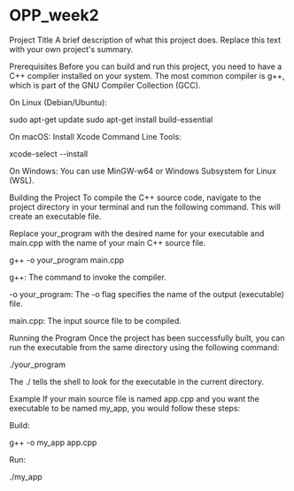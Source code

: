 # OPP_week2
Project Title
A brief description of what this project does. Replace this text with your own project's summary.

Prerequisites
Before you can build and run this project, you need to have a C++ compiler installed on your system. The most common compiler is g++, which is part of the GNU Compiler Collection (GCC).

On Linux (Debian/Ubuntu):

sudo apt-get update
sudo apt-get install build-essential

On macOS: Install Xcode Command Line Tools:

xcode-select --install

On Windows: You can use MinGW-w64 or Windows Subsystem for Linux (WSL).

Building the Project
To compile the C++ source code, navigate to the project directory in your terminal and run the following command. This will create an executable file.

Replace your_program with the desired name for your executable and main.cpp with the name of your main C++ source file.

g++ -o your_program main.cpp

g++: The command to invoke the compiler.

-o your_program: The -o flag specifies the name of the output (executable) file.

main.cpp: The input source file to be compiled.

Running the Program
Once the project has been successfully built, you can run the executable from the same directory using the following command:

./your_program

The ./ tells the shell to look for the executable in the current directory.

Example
If your main source file is named app.cpp and you want the executable to be named my_app, you would follow these steps:

Build:

g++ -o my_app app.cpp

Run:

./my_app
